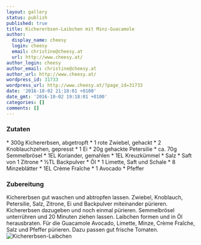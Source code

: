 ```yaml
---
layout: gallery
status: publish
published: true
title: Kichererbsen-Laibchen mit Minz-Guacamole
author:
  display_name: cheesy
  login: cheesy
  email: christine@cheesy.at
  url: http://www.cheesy.at/
author_login: cheesy
author_email: christine@cheesy.at
author_url: http://www.cheesy.at/
wordpress_id: 31733
wordpress_url: http://www.cheesy.at/?page_id=31733
date: '2016-10-02 21:18:01 +0100'
date_gmt: '2016-10-02 19:18:01 +0100'
categories: []
comments: []
---
```

### Zutaten
\* 300g Kichererbsen, abgetropft
\* 1 rote Zwiebel, gehackt
\* 2 Knoblauchzehen, gepresst
\* 1 Ei
\* 20g gehackte Petersilie
\* ca. 70g Semmelbrösel
\* 1EL Koriander, gemahlen
\* 1EL Kreuzkümmel
\* Salz
\* Saft von 1 Zitrone
\* ½TL Backpulver
\* Öl
\* 1 Limette, Saft und Schale
\* 8 Minzeblätter
\* 1EL Crème Fraîche
\* 1 Avocado
\* Pfeffer
### Zubereitung
Kichererbsen gut waschen und abtropfen lassen. Zwiebel, Knoblauch, Petersilie, Salz, Zitrone, Ei und Backpulver miteinander pürieren. Kichererbsen dazugeben und noch einmal pürieren. Semmelbrösel unterrühren und 20 Minuten ziehen lassen. Laibchen formen und in Öl herausbraten. Für die Guacamole Avocado, Limette, Minze, Crème Fraîche, Salz und Pfeffer pürieren. Dazu passen gut frische Tomaten.
![Kichererbsen-Laibchen](http://www.cheesy.at/wp-content/uploads/Kichererbsen-Laibchen.jpg)
